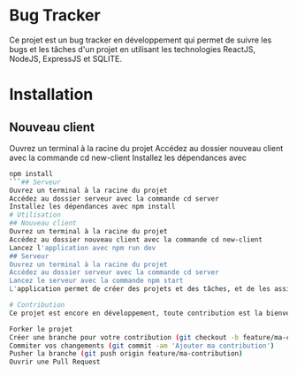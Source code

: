 # Bug Tracker
Ce projet est un bug tracker en développement qui permet de suivre les bugs et les tâches d'un projet en utilisant les technologies ReactJS, NodeJS, ExpressJS et SQLITE.

# Installation
## Nouveau client
Ouvrez un terminal à la racine du projet
Accédez au dossier nouveau client avec la commande cd new-client
Installez les dépendances avec 

```bash
npm install
```## Serveur
Ouvrez un terminal à la racine du projet
Accédez au dossier serveur avec la commande cd server
Installez les dépendances avec npm install
# Utilisation
## Nouveau client
Ouvrez un terminal à la racine du projet
Accédez au dossier nouveau client avec la commande cd new-client
Lancez l'application avec npm run dev
## Serveur
Ouvrez un terminal à la racine du projet
Accédez au dossier serveur avec la commande cd server
Lancez le serveur avec la commande npm start
L'application permet de créer des projets et des tâches, et de les assigner à des utilisateurs. Les utilisateurs peuvent visualiser les tâches qui leur sont assignées et mettre à jour leur statut.

# Contribution
Ce projet est encore en développement, toute contribution est la bienvenue. Si vous souhaitez contribuer, veuillez suivre les étapes suivantes :

Forker le projet
Créer une branche pour votre contribution (git checkout -b feature/ma-contribution)
Commiter vos changements (git commit -am 'Ajouter ma contribution')
Pusher la branche (git push origin feature/ma-contribution)
Ouvrir une Pull Request
